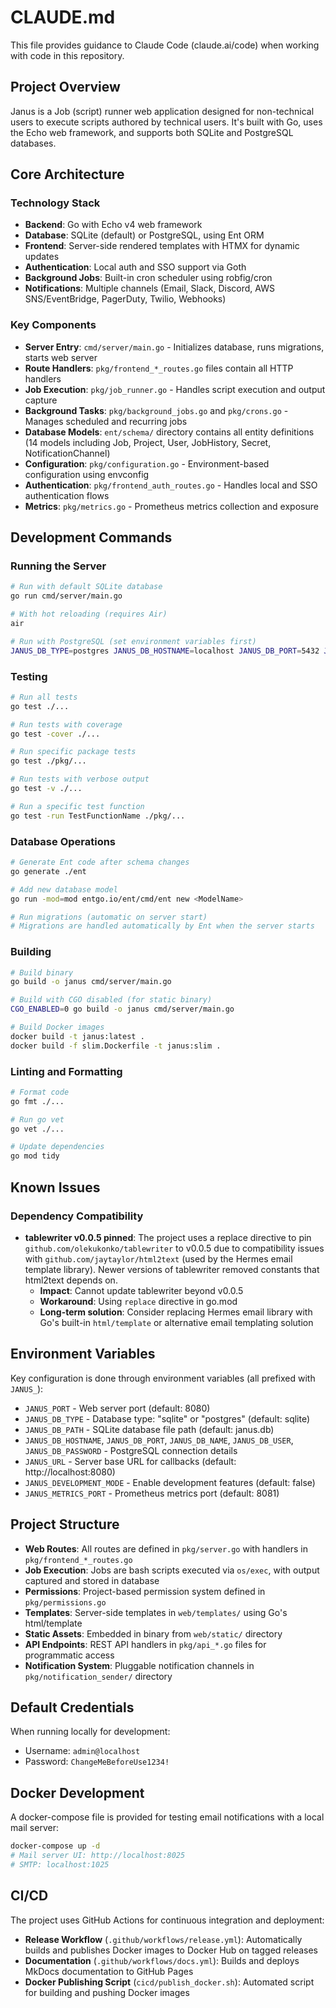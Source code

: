 # CLAUDE.md

This file provides guidance to Claude Code (claude.ai/code) when working with code in this repository.

## Project Overview

Janus is a Job (script) runner web application designed for non-technical users to execute scripts authored by technical users. It's built with Go, uses the Echo web framework, and supports both SQLite and PostgreSQL databases.

## Core Architecture

### Technology Stack
- **Backend**: Go with Echo v4 web framework
- **Database**: SQLite (default) or PostgreSQL, using Ent ORM
- **Frontend**: Server-side rendered templates with HTMX for dynamic updates
- **Authentication**: Local auth and SSO support via Goth
- **Background Jobs**: Built-in cron scheduler using robfig/cron
- **Notifications**: Multiple channels (Email, Slack, Discord, AWS SNS/EventBridge, PagerDuty, Twilio, Webhooks)

### Key Components
- **Server Entry**: `cmd/server/main.go` - Initializes database, runs migrations, starts web server
- **Route Handlers**: `pkg/frontend_*_routes.go` files contain all HTTP handlers
- **Job Execution**: `pkg/job_runner.go` - Handles script execution and output capture
- **Background Tasks**: `pkg/background_jobs.go` and `pkg/crons.go` - Manages scheduled and recurring jobs
- **Database Models**: `ent/schema/` directory contains all entity definitions (14 models including Job, Project, User, JobHistory, Secret, NotificationChannel)
- **Configuration**: `pkg/configuration.go` - Environment-based configuration using envconfig
- **Authentication**: `pkg/frontend_auth_routes.go` - Handles local and SSO authentication flows
- **Metrics**: `pkg/metrics.go` - Prometheus metrics collection and exposure

## Development Commands

### Running the Server
```bash
# Run with default SQLite database
go run cmd/server/main.go

# With hot reloading (requires Air)
air

# Run with PostgreSQL (set environment variables first)
JANUS_DB_TYPE=postgres JANUS_DB_HOSTNAME=localhost JANUS_DB_PORT=5432 JANUS_DB_NAME=janus JANUS_DB_USER=postgres JANUS_DB_PASSWORD=password go run cmd/server/main.go
```

### Testing
```bash
# Run all tests
go test ./...

# Run tests with coverage
go test -cover ./...

# Run specific package tests
go test ./pkg/...

# Run tests with verbose output
go test -v ./...

# Run a specific test function
go test -run TestFunctionName ./pkg/...
```

### Database Operations
```bash
# Generate Ent code after schema changes
go generate ./ent

# Add new database model
go run -mod=mod entgo.io/ent/cmd/ent new <ModelName>

# Run migrations (automatic on server start)
# Migrations are handled automatically by Ent when the server starts
```

### Building
```bash
# Build binary
go build -o janus cmd/server/main.go

# Build with CGO disabled (for static binary)
CGO_ENABLED=0 go build -o janus cmd/server/main.go

# Build Docker images
docker build -t janus:latest .
docker build -f slim.Dockerfile -t janus:slim .
```

### Linting and Formatting
```bash
# Format code
go fmt ./...

# Run go vet
go vet ./...

# Update dependencies
go mod tidy
```

## Known Issues

### Dependency Compatibility
- **tablewriter v0.0.5 pinned**: The project uses a replace directive to pin `github.com/olekukonko/tablewriter` to v0.0.5 due to compatibility issues with `github.com/jaytaylor/html2text` (used by the Hermes email template library). Newer versions of tablewriter removed constants that html2text depends on.
  - **Impact**: Cannot update tablewriter beyond v0.0.5
  - **Workaround**: Using `replace` directive in go.mod
  - **Long-term solution**: Consider replacing Hermes email library with Go's built-in `html/template` or alternative email templating solution

## Environment Variables

Key configuration is done through environment variables (all prefixed with `JANUS_`):

- `JANUS_PORT` - Web server port (default: 8080)
- `JANUS_DB_TYPE` - Database type: "sqlite" or "postgres" (default: sqlite)
- `JANUS_DB_PATH` - SQLite database file path (default: janus.db)
- `JANUS_DB_HOSTNAME`, `JANUS_DB_PORT`, `JANUS_DB_NAME`, `JANUS_DB_USER`, `JANUS_DB_PASSWORD` - PostgreSQL connection details
- `JANUS_URL` - Server base URL for callbacks (default: http://localhost:8080)
- `JANUS_DEVELOPMENT_MODE` - Enable development features (default: false)
- `JANUS_METRICS_PORT` - Prometheus metrics port (default: 8081)

## Project Structure

- **Web Routes**: All routes are defined in `pkg/server.go` with handlers in `pkg/frontend_*_routes.go`
- **Job Execution**: Jobs are bash scripts executed via `os/exec`, with output captured and stored in database
- **Permissions**: Project-based permission system defined in `pkg/permissions.go`
- **Templates**: Server-side templates in `web/templates/` using Go's html/template
- **Static Assets**: Embedded in binary from `web/static/` directory
- **API Endpoints**: REST API handlers in `pkg/api_*.go` files for programmatic access
- **Notification System**: Pluggable notification channels in `pkg/notification_sender/` directory

## Default Credentials

When running locally for development:
- Username: `admin@localhost`
- Password: `ChangeMeBeforeUse1234!`

## Docker Development

A docker-compose file is provided for testing email notifications with a local mail server:
```bash
docker-compose up -d
# Mail server UI: http://localhost:8025
# SMTP: localhost:1025
```

## CI/CD

The project uses GitHub Actions for continuous integration and deployment:
- **Release Workflow** (`.github/workflows/release.yml`): Automatically builds and publishes Docker images to Docker Hub on tagged releases
- **Documentation** (`.github/workflows/docs.yml`): Builds and deploys MkDocs documentation to GitHub Pages
- **Docker Publishing Script** (`cicd/publish_docker.sh`): Automated script for building and pushing Docker images